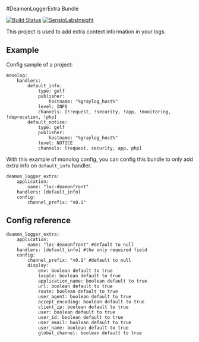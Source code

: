 #DeamonLoggerExtra Bundle

[![Build Status](https://travis-ci.org/FrDeamon/logger-extra-bundle.svg?branch=master)](https://travis-ci.org/FrDeamon/logger-extra-bundle)
[![SensioLabsInsight](https://insight.sensiolabs.com/projects/5a913c84-a190-40f7-9e46-3c2052692fcd/mini.png)](https://insight.sensiolabs.com/projects/5a913c84-a190-40f7-9e46-3c2052692fcd)


This project is used to add extra context information in your logs.

## Example

Config sample of a project:

```
monolog:
    handlers:
        default_info:
            type: gelf
            publisher:
                hostname: "%graylog_host%"
            level: INFO
            channels: [!request, !security, !app, !monitoring, !deprecation, !php]
        default_notice:
            type: gelf
            publisher:
                hostname: "%graylog_host%"
            level: NOTICE
            channels: [request, security, app, php]
```            

With this example of monolog config, you can config this bundle to only add extra info on `default_info` handler.

```
deamon_logger_extra:
    application:  
        name: "loc-deamonfront"
    handlers: [default_info]
    config:
        channel_prefix: "v0.1"
```

## Config reference

```
deamon_logger_extra:
    application:  
        name: "loc-deamonfront" #default to null 
    handlers: [default_info] #the only required field
    config:
        channel_prefix: "v0.1" #default to null
        display:
            env: boolean default to true
            locale: boolean default to true
            application_name: boolean default to true
            url: boolean default to true
            route: boolean default to true
            user_agent: boolean default to true
            accept_encoding: boolean default to true
            client_ip: boolean default to true
            user: boolean default to true
            user_id: boolean default to true
            user_email: boolean default to true
            user_name: boolean default to true
            global_channel: boolean default to true
```
